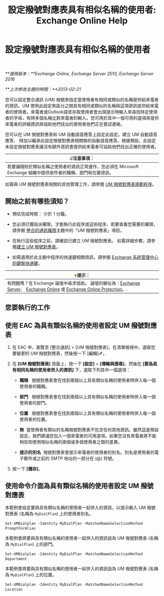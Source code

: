 ﻿---
title: '設定撥號對應表具有相似名稱的使用者: Exchange Online Help'
TOCTitle: 設定撥號對應表具有相似名稱的使用者
ms:assetid: 14783f45-95f5-49de-8215-0a3aef7dc034
ms:mtpsurl: https://technet.microsoft.com/zh-tw/library/Bb266943(v=EXCHG.150)
ms:contentKeyID: 51409155
ms.date: 05/23/2018
mtps_version: v=EXCHG.150
ms.translationtype: MT
---

# 設定撥號對應表具有相似名稱的使用者

 

_**適用版本：**Exchange Online, Exchange Server 2013, Exchange Server 2016_

_**上次修改主題的時間：**2013-02-21_

您可以設定整合通訊 (UM) 撥號來指定當使用者有相同或類似的名稱提供給來電者的資訊。UM 使用此設定來區分之間具有相同或類似的名稱與這項資訊提供給來電者的使用者。來電者或Outlook語音存取使用者會出現提示時輸入來尋找特定使用者的字母，有時多個名稱比對來電者的輸入。您可用於其中一個可用的選項來提供來電者的詳細資訊與協助他們找出的使用者他們正在嘗試連絡。

您可以在 UM 撥號對應表和 UM 自動語音應答上設定此設定。建立 UM 自動語音應答、 時加以繼承此設定撥號對應表相關聯的自動語音應答。根據預設，此設定未設定撥號對應表讓沒有額外資訊會提供給來電者可協助他們找出正確的使用者。

<table>
<thead>
<tr class="header">
<th><img src="images/Bb124558.note(EXCHG.150).gif" title="注意事項" alt="注意事項" />注意事項：</th>
</tr>
</thead>
<tbody>
<tr class="odd">
<td>若要讓隨附於類似名稱之使用者的資訊正常運作，您必須在 Microsoft Exchange 組織中提供收件者的職稱、部門和位置資訊。</td>
</tr>
</tbody>
</table>


如需與 UM 撥號對應表相關的其他管理工作，請參閱 [UM 撥號對應表規劃程序](um-dial-plan-procedures-exchange-2013-help.md)。

## 開始之前有哪些須知？

  - 預估完成時間： 少於 1 分鐘。

  - 您必須已獲指派權限，才能執行此程序或這些程序。若要查看您需要的權限，請參閱 [整合的通訊權限](unified-messaging-permissions-exchange-2013-help.md)主題中的「UM 撥號對應表」項目。

  - 在執行這些程序之前，請確認已建立 UM 撥號對應表。 如需詳細步驟，請參閱[建立 UM 撥號對應表](create-a-um-dial-plan-exchange-2013-help.md)。

  - 如需適用於此主題中程序的快速鍵相關資訊，請參閱 [Exchange 系統管理中心的鍵盤快速鍵](keyboard-shortcuts-in-the-exchange-admin-center-exchange-online-protection-help.md)。

<table>
<thead>
<tr class="header">
<th><img src="images/Bb124558.tip(EXCHG.150).gif" title="提示" alt="提示" />提示：</th>
</tr>
</thead>
<tbody>
<tr class="odd">
<td>有問題嗎？在 Exchange 論壇中尋求協助。 論壇的網址為：<a href="https://go.microsoft.com/fwlink/p/?linkid=60612">Exchange Server</a>、 <a href="https://go.microsoft.com/fwlink/p/?linkid=267542">Exchange Online</a> 或 <a href="https://go.microsoft.com/fwlink/p/?linkid=285351">Exchange Online Protection</a>。.</td>
</tr>
</tbody>
</table>


## 您要執行的工作

## 使用 EAC 為具有類似名稱的使用者設定 UM 撥號對應表

1.  在 EAC 中，瀏覽至 \[整合通訊\] \> \[UM 撥號對應表\]。在清單檢視中，選取您要變更的 UM 撥號對應表，然後按一下 \[編輯\]![編輯圖示](images/JJ218640.6f53ccb2-1f13-4c02-bea0-30690e6ea71d(EXCHG.150).gif "編輯圖示")。

2.  在 **\[UM 撥號對應表\]** 頁面上，按一下 **\[設定\]** \> **\[傳輸與搜尋\]**，然後在 **\[要為具有相同名稱的使用者併入的資訊\]** 下，選取下列其中一個選項：
    
      - **職稱**   撥號對應表會在找到兩個以上具有類似名稱的使用者時併入每一個使用者的職稱。
    
      - **部門**   撥號對應表會在找到兩個以上具有類似名稱的使用者時併入每一個使用者的部門。
    
      - **位置**   撥號對應表會在找到兩個以上具有類似名稱的使用者時併入每一個使用者的位置。
    
      - **無**  當使用者有類似的名稱撥號對應表不包含任何其他資訊。雖然這是預設設定，我們建議您加入一個來電者的可用選項。如果您沒有來電者將不能夠告知使用相似名稱的兩個或多個使用者之間的差異。
    
      - **提示的別名**  撥號對應表會提示來電者的使用者的別名。別名是使用者的電子郵件或之前的 SMTP 地址的一部分在 (@) 符號。

3.  按一下 **\[儲存\]**。

## 使用命令介面為具有類似名稱的使用者設定 UM 撥號對應表

本範例會設定要與具有類似名稱的使用者一起併入的資訊，以提示輸入 UM 撥號對應表 (名稱為 `MyDialPlan`) 上的使用者別名。

    Set-UMDialplan -Identity MyDialPlan -MatchedNameSelectionMethod PromptForAlias

本範例會將要與具有類似名稱的使用者一起併入的資訊設為 UM 撥號對應表 (名稱為 `MyDialPlan`) 上的部門。

    Set-UMDialplan -Identity MyDialPlan -MatchedNameSelectionMethod Department

本範例會將要與具有類似名稱的使用者一起併入的資訊設為 UM 撥號對應表 (名稱為 `MyDialPlan`) 上的位置。

    Set-UMDialplan -Identity MyDialPlan -MatchedNameSelectionMethod Location

